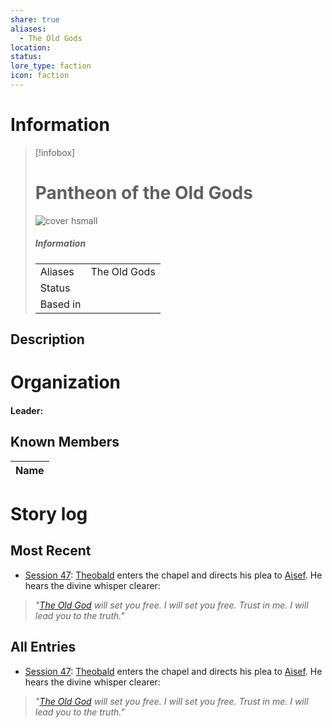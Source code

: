 ```yaml
---
share: true
aliases:
  - The Old Gods
location: 
status: 
lore_type: faction
icon: faction
---
```

# Information
> [!infobox]
> # Pantheon of the Old Gods
> ![cover hsmall](insertimage.png)
> ##### Information
> |   |  |
> | ---- | ---- |
> | Aliases | The Old Gods|
> | Status| |
> | Based in|  |
## Description
# Organization
#### Leader:
## Known Members
| Name |
| ---- |

# Story log
## Most Recent
- [Session 47](../../Session%20Log/Session%2047.md): [Theobald](Theobald%20Clayhollow.md) enters the chapel and directs his plea to [Aisef](Aisef.md). He hears the divine whisper clearer:
> *"[The Old God](Pantheon%20of%20the%20Old%20Gods.md) will set you free. I will set you free. Trust in me. I will lead you to the truth."*

## All Entries
- [Session 47](../../Session%20Log/Session%2047.md): [Theobald](Theobald%20Clayhollow.md) enters the chapel and directs his plea to [Aisef](Aisef.md). He hears the divine whisper clearer:
> *"[The Old God](Pantheon%20of%20the%20Old%20Gods.md) will set you free. I will set you free. Trust in me. I will lead you to the truth."*
